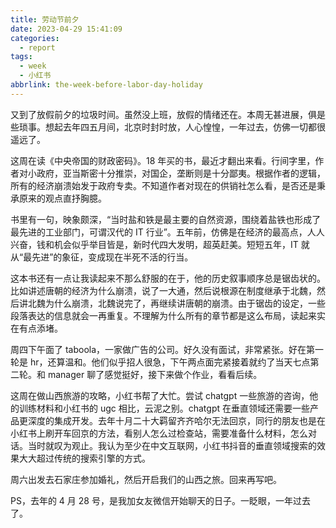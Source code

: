 ```yaml
---
title: 劳动节前夕
date: 2023-04-29 15:41:09
categories:
  - report
tags:
  - week
  - 小红书
abbrlink: the-week-before-labor-day-holiday
---
```


又到了放假前夕的垃圾时间。虽然没上班，放假的情绪还在。本周无甚进展，俱是些琐事。想起去年四五月间，北京时封时放，人心惶惶，一年过去，仿佛一切都很遥远了。

这周在读《中央帝国的财政密码》。18 年买的书，最近才翻出来看。行间字里，作者对小政府，亚当斯密十分推崇，对国企，垄断则是十分鄙夷。根据作者的逻辑，所有的经济崩溃始发于政府专卖。不知道作者对现在的供销社怎么看，是否还是秉承原来的观点直抒胸臆。

书里有一句，映象颇深，“当时盐和铁是最主要的自然资源，围绕着盐铁也形成了最先进的工业部门，可谓汉代的 IT 行业”。五年前，仿佛是在经济的最高点，人人兴奋，钱和机会似乎举目皆是，新时代四大发明，超英赶美。短短五年，IT 就从“最先进”的象征，变成现在半死不活的行当。

这本书还有一点让我读起来不那么舒服的在于，他的历史叙事顺序总是锯齿状的。比如讲述唐朝的经济为什么崩溃，说了一大通，然后说根源在制度继承于北魏，然后讲北魏为什么崩溃，北魏说完了，再继续讲唐朝的崩溃。由于锯齿的设定，一些段落表达的信息就会一再重复。不理解为什么所有的章节都是这么布局，读起来实在有点添堵。

周四下午面了 taboola，一家做广告的公司。好久没有面试，非常紧张。好在第一轮是 hr，还算温和。他们似乎招人很急，下午两点面完紧接着就约了当天七点第二轮。和 manager 聊了感觉挺好，接下来做个作业，看看后续。

这周在做山西旅游的攻略，小红书帮了大忙。尝试 chatgpt 一些旅游的咨询，他的训练材料和小红书的 ugc 相比，云泥之别。chatgpt 在垂直领域还需要一些产品更深度的集成开发。去年十月二十大羁留齐齐哈尔无法回京，同行的朋友也是在小红书上刷开车回京的方法，看别人怎么过检查站，需要准备什么材料，怎么对话。当时就叹为观止。我认为至少在中文互联网，小红书抖音的垂直领域搜索的效果大大超过传统的搜索引擎的方式。

周六出发去石家庄参加婚礼，然后开启我们的山西之旅。回来再写吧。

PS，去年的 4 月 28 号，是我加女友微信开始聊天的日子。一眨眼，一年过去了。
